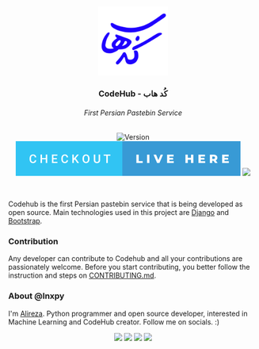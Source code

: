 <p align="center">
    <img src="https://raw.githubusercontent.com/codehub-ir/codehub-graphics/0dd43fd4d2f145f511332f09cc415acffe9e6637/github-org/SVGs/logotype-170.svg" width="140">
    <h3 align="center">CodeHub - کُد هاب</h3>
    <h6 align="center">First Persian Pastebin Service</h6>
    <p align="center">
    <span>
        <img src="http://ForTheBadge.com/images/badges/made-with-python.svg" alt="Version">
        <img src="https://github.com/lnxpy/lnxpy/blob/main/icons/checkout-live-here.svg">
        <img src="https://forthebadge.com/images/badges/open-source.svg">
    </span>
</p><br>

Codehub is the first Persian pastebin service that is being developed as open source. Main technologies used in this project are [Django](https://github.com/django/django) and [Bootstrap](https://getbootstrap.com/).

### Contribution
Any developer can contribute to Codehub and all your contributions are passionately welcome. Before you start contributing, you better follow the instruction and steps on [CONTRIBUTING.md](./CONTRIBUTING.md).

### About @lnxpy
I'm [Alireza](https://github.com/lnxpy). Python programmer and open source developer, interested in Machine Learning and CodeHub creator. Follow me on socials. :)

<p align="center">
    <a href="https://github.com/lnxpy"><img src="https://img.shields.io/badge/GitHub-100000?style=for-the-badge&logo=github&logoColor=white"></a>
    <a href="https://www.linkedin.com/in/ali-reza-yahyapour-18b896164/"><img src="https://img.shields.io/badge/LinkedIn-0077B5?style=for-the-badge&logo=linkedin&logoColor=white"></a>
    <a href="mailto:lnxpylnxpy@gmail.com"><img src="https://img.shields.io/badge/Gmail-D14836?style=for-the-badge&logo=gmail&logoColor=white"></a>
    <a href="https://t.me/lnxpylnxpy"><img src="https://img.shields.io/badge/Telegram-2CA5E0?style=for-the-badge&logo=telegram&logoColor=white"></a>
</p>
